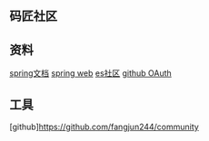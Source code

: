 ##  码匠社区

##  资料
[spring文档](https://spring.io/guides)
[spring web](https://spring.io/guides/gs/serving-web-content/)
[es社区](https://elasticsearch.cn/)
[github OAuth](https://developer.github.com/apps/building-oauth-apps/creating-an-oauth-app/)




##  工具
[github]https://github.com/fangjun244/community